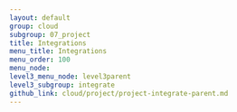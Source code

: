 ```yaml
---
layout: default
group: cloud
subgroup: 07_project
title: Integrations
menu_title: Integrations
menu_order: 100
menu_node: 
level3_menu_node: level3parent
level3_subgroup: integrate
github_link: cloud/project/project-integrate-parent.md
---
```


